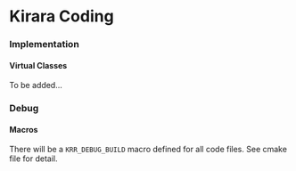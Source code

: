 # Kirara Coding

### Implementation

#### Virtual Classes

To be added...

### Debug

#### Macros

There will be a `KRR_DEBUG_BUILD` macro defined for all code files. See cmake file for detail.

